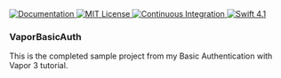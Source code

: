 <a href="http://docs.vapor.codes/3.0/">
    <img src="http://img.shields.io/badge/read_the-docs-2196f3.svg" alt="Documentation">
</a>
<a href="LICENSE">
    <img src="http://img.shields.io/badge/license-MIT-brightgreen.svg" alt="MIT License">
</a>
<a href="https://travis-ci.org/wmcginty/VaporBasicAuth">
    <img src="http://img.shields.io/travis/wmcginty/VaporBasicAuth.svg?style=flat" alt="Continuous Integration">
</a>
<a href="https://swift.org">
    <img src="http://img.shields.io/badge/swift-4.1-brightgreen.svg" alt="Swift 4.1">
</a>

<h3>VaporBasicAuth</h3>

This is the completed sample project from my Basic Authentication with Vapor 3 tutorial.
